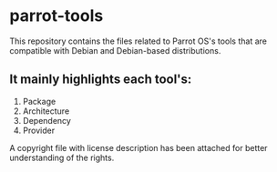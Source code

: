 # parrot-tools

This repository contains the files related to Parrot OS's tools that are compatible with Debian and Debian-based distributions.

## It mainly highlights each tool's:

1. Package
2. Architecture
3. Dependency
4. Provider

A copyright file with license description has been attached for better understanding of the rights.
